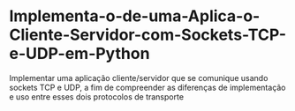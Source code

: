 # Implementa-o-de-uma-Aplica-o-Cliente-Servidor-com-Sockets-TCP-e-UDP-em-Python
Implementar uma aplicação cliente/servidor que se comunique usando sockets TCP e UDP, a fim de compreender as diferenças de implementação e uso entre esses dois protocolos de transporte
